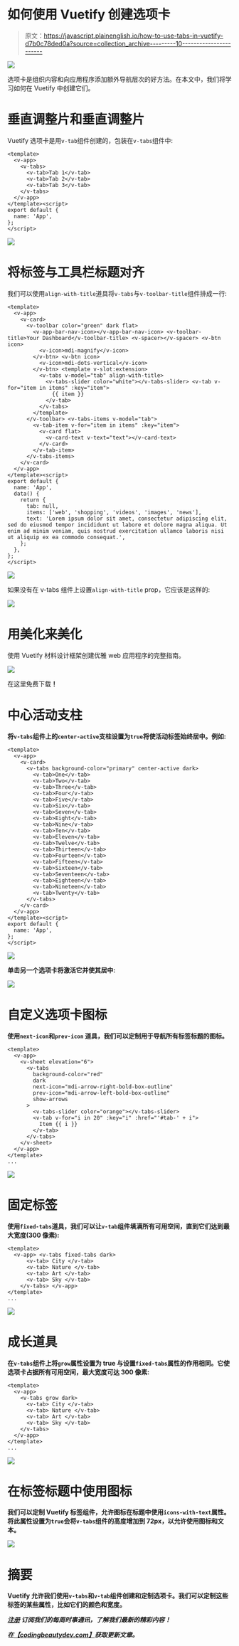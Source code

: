 # 如何使用 Vuetify 创建选项卡

> 原文：<https://javascript.plainenglish.io/how-to-use-tabs-in-vuetify-d7b0c78ded0a?source=collection_archive---------10----------------------->

![](img/8fc4967689cfe25de196d323e3947c9d.png)

选项卡是组织内容和向应用程序添加额外导航层次的好方法。在本文中，我们将学习如何在 Vuetify 中创建它们。

# 垂直调整片和垂直调整片

Vuetify 选项卡是用`v-tab`组件创建的，包装在`v-tabs`组件中:

```
<template>
  <v-app>
    <v-tabs>
      <v-tab>Tab 1</v-tab>
      <v-tab>Tab 2</v-tab>
      <v-tab>Tab 3</v-tab>
    </v-tabs>
  </v-app>
</template><script>
export default {
  name: 'App',
};
</script>
```

![](img/8b0b0f69584bf95d47e05478541537e3.png)

# 将标签与工具栏标题对齐

我们可以使用`align-with-title`道具将`v-tabs`与`v-toolbar-title`组件排成一行:

```
<template>
  <v-app>
    <v-card>
      <v-toolbar color="green" dark flat>
        <v-app-bar-nav-icon></v-app-bar-nav-icon> <v-toolbar-title>Your Dashboard</v-toolbar-title> <v-spacer></v-spacer> <v-btn icon>
          <v-icon>mdi-magnify</v-icon>
        </v-btn> <v-btn icon>
          <v-icon>mdi-dots-vertical</v-icon>
        </v-btn> <template v-slot:extension>
          <v-tabs v-model="tab" align-with-title>
            <v-tabs-slider color="white"></v-tabs-slider> <v-tab v-for="item in items" :key="item">
              {{ item }}
            </v-tab>
          </v-tabs>
        </template>
      </v-toolbar> <v-tabs-items v-model="tab">
        <v-tab-item v-for="item in items" :key="item">
          <v-card flat>
            <v-card-text v-text="text"></v-card-text>
          </v-card>
        </v-tab-item>
      </v-tabs-items>
    </v-card>
  </v-app>
</template><script>
export default {
  name: 'App',
  data() {
    return {
      tab: null,
      items: ['web', 'shopping', 'videos', 'images', 'news'],
      text: 'Lorem ipsum dolor sit amet, consectetur adipiscing elit, sed do eiusmod tempor incididunt ut labore et dolore magna aliqua. Ut enim ad minim veniam, quis nostrud exercitation ullamco laboris nisi ut aliquip ex ea commodo consequat.',
    };
  },
};
</script>
```

![](img/bdcd6c3fbadcc358e99478e60e850a46.png)

如果没有在 v-tabs 组件上设置`align-with-title` prop，它应该是这样的:

![](img/b712ec6c2443bdd12b43d5b9c72cc907.png)

# 用美化来美化

使用 Vuetify 材料设计框架创建优雅 web 应用程序的完整指南。

![](img/ff271935eabc3e42d8f111285dca7821.png)

在这里免费下载[](https://mailchi.mp/583226ee0d7b/beautify-with-vuetify)****！****

# **中心活动支柱**

**将`v-tabs`组件上的`center-active`支柱设置为`true`将使活动标签始终居中。例如:**

```
<template>
  <v-app>
    <v-card>
      <v-tabs background-color="primary" center-active dark>
        <v-tab>One</v-tab>
        <v-tab>Two</v-tab>
        <v-tab>Three</v-tab>
        <v-tab>Four</v-tab>
        <v-tab>Five</v-tab>
        <v-tab>Six</v-tab>
        <v-tab>Seven</v-tab>
        <v-tab>Eight</v-tab>
        <v-tab>Nine</v-tab>
        <v-tab>Ten</v-tab>
        <v-tab>Eleven</v-tab>
        <v-tab>Twelve</v-tab>
        <v-tab>Thirteen</v-tab>
        <v-tab>Fourteen</v-tab>
        <v-tab>Fifteen</v-tab>
        <v-tab>Sixteen</v-tab>
        <v-tab>Seventeen</v-tab>
        <v-tab>Eighteen</v-tab>
        <v-tab>Nineteen</v-tab>
        <v-tab>Twenty</v-tab>
      </v-tabs>
    </v-card>
  </v-app>
</template><script>
export default {
  name: 'App',
};
</script>
```

**![](img/a9bae4b913488ddcdbead6f7d72ba503.png)**

**单击另一个选项卡将激活它并使其居中:**

**![](img/b9c305675ac9deee2b5376664aaae875.png)**

# **自定义选项卡图标**

**使用`next-icon`和`prev-icon` 道具，我们可以定制用于导航所有标签标题的图标。**

```
<template>
  <v-app>
    <v-sheet elevation="6">
      <v-tabs
        background-color="red"
        dark
        next-icon="mdi-arrow-right-bold-box-outline"
        prev-icon="mdi-arrow-left-bold-box-outline"
        show-arrows
      >
        <v-tabs-slider color="orange"></v-tabs-slider>
        <v-tab v-for="i in 20" :key="i" :href="'#tab-' + i">
          Item {{ i }}
        </v-tab>
      </v-tabs>
    </v-sheet>
  </v-app>
</template>
...
```

**![](img/3615c10521ff742950e1971b7003fba2.png)**

# **固定标签**

**使用`fixed-tabs`道具，我们可以让`v-tab`组件填满所有可用空间，直到它们达到最大宽度(300 像素):**

```
<template>
  <v-app> <v-tabs fixed-tabs dark>
      <v-tab> City </v-tab>
      <v-tab> Nature </v-tab>
      <v-tab> Art </v-tab>
      <v-tab> Sky </v-tab>
    </v-tabs> </v-app>
</template>
...
```

**![](img/feaf85513372f56169d90be1c2683c8d.png)**

# **成长道具**

**在`v-tabs`组件上将`grow`属性设置为 true 与设置`fixed-tabs`属性的作用相同。它使选项卡占据所有可用空间，最大宽度可达 300 像素:**

```
<template>
  <v-app>
    <v-tabs grow dark>
      <v-tab> City </v-tab>
      <v-tab> Nature </v-tab>
      <v-tab> Art </v-tab>
      <v-tab> Sky </v-tab>
    </v-tabs>
  </v-app>
</template>
...
```

**![](img/d17c9a7a8ef89a2d2523b57e74c2906f.png)**

# **在标签标题中使用图标**

**我们可以定制 Vuetify 标签组件，允许图标在标题中使用`icons-with-text`属性。将此属性设置为`true`会将`v-tabs`组件的高度增加到 72px，以允许使用图标和文本。**

**![](img/9d21577aa04ee071eed8fdba47f65362.png)**

# **摘要**

**Vuetify 允许我们使用`v-tabs`和`v-tab`组件创建和定制选项卡。我们可以定制这些标签的某些属性，比如它们的颜色和宽度。**

**[*注册*](http://eepurl.com/hRfyJL) *订阅我们的每周时事通讯，了解我们最新的精彩内容！***

***在*[*【codingbeautydev.com】*](https://codingbeautydev.com/blog/vuetify-tabs/)*获取更新文章。***
